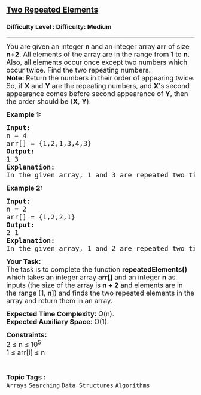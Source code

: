 <h2><a href="https://www.geeksforgeeks.org/problems/two-repeated-elements-1587115621/1?page=4&difficulty%5B%5D=-2&category%5B%5D=Arrays&sortBy=">Two Repeated Elements</a></h2><h3>Difficulty Level : Difficulty: Medium</h3><hr><div class="problems_problem_content__Xm_eO"><p><span style="font-size: 18px;"><span style="font-size: 18px;">You are given an integer&nbsp;<strong>n&nbsp;</strong>and an integer&nbsp;array <strong>arr</strong> of size </span><strong style="font-size: 18px;">n+2</strong><span style="font-size: 18px;">. All elements of the array are in the range from 1 to <strong>n</strong>. Also, all elements occur once except two numbers which occur twice. Find the two repeating numbers.</span><br><strong style="font-size: 18px;">Note: </strong><span style="font-size: 18px;">Return the numbers in their order of appearing twice. So, if <strong>X</strong> and <strong>Y</strong> are the repeating numbers, and <strong>X</strong>'s second appearance comes before second appearance of <strong>Y</strong>, then the order should be (<strong>X</strong>, <strong>Y</strong>).</span></span></p>
<p><span style="font-size: 18px;"><strong>Example 1:</strong></span></p>
<pre><span style="font-size: 18px;"><strong>Input:
</strong>n = 4
arr[] = {1,2,1,3,4,3}
<strong>Output: <br></strong>1 3<strong>
Explanation: <br></strong>In the given array, 1 and 3 are repeated two times and as 1's second appearance occurs before 2's second appearance, so the output should be 1 3.</span></pre>
<p><span style="font-size: 18px;"><strong>Example 2:</strong></span></p>
<pre><span style="font-size: 18px;"><strong>Input:
</strong>n = 2
arr[] = {1,2,2,1}
<strong>Output: <br></strong>2 1<strong>
Explanation: <br></strong>In the given array, 1 and 2 are repeated two times and second occurence of 2 comes before 1. So the output is 2 1.</span>
</pre>
<p><span style="font-size: 18px;"><strong>Your Task:</strong><br>The task is to complete the function <strong>repeatedElements()</strong> which takes an integer array <strong>arr[]</strong> and an integer <strong>n</strong> as inputs (the size of the array is <strong>n + 2</strong> and elements are in the range [1, <strong>n</strong>]) and finds the two repeated elements in the array and return them in an array.</span></p>
<p><span style="font-size: 18px;"><strong>Expected Time Complexity:&nbsp;</strong>O(n).<br><strong>Expected Auxiliary Space:&nbsp;</strong>O(1).&nbsp;</span></p>
<p><span style="font-size: 18px;"><strong>Constraints: </strong><br>2 ≤ n ≤ 10<sup>5</sup><br>1 ≤ arr[i] ≤ n</span></p></div><br><p><span style=font-size:18px><strong>Topic Tags : </strong><br><code>Arrays</code>&nbsp;<code>Searching</code>&nbsp;<code>Data Structures</code>&nbsp;<code>Algorithms</code>&nbsp;